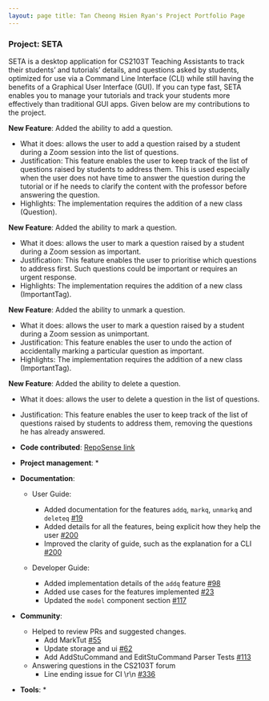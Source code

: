 ```yaml
---
layout: page title: Tan Cheong Hsien Ryan's Project Portfolio Page
---
```


### Project: SETA

SETA is a desktop application for CS2103T Teaching Assistants to track their students’ and tutorials’ details, and
questions asked by students, optimized for use via a Command Line Interface (CLI) while still having the benefits of a
Graphical User Interface (GUI). If you can type fast, SETA enables you to manage your tutorials and track your students
more effectively than traditional GUI apps. Given below are my contributions to the project.

**New Feature**: Added the ability to add a question.
* What it does: allows the user to add a question raised by a student during a Zoom session into the list of
      questions.
* Justification: This feature enables the user to keep track of the list of questions raised by students to address
      them. This is used especially when the user does not have time to answer the question during the tutorial or 
      if he needs to clarify the content with the professor before answering the question.
* Highlights: The implementation requires the addition of a new class (Question).

**New Feature**: Added the ability to mark a question.
* What it does: allows the user to mark a question raised by a student during a Zoom session as important. 
* Justification: This feature enables the user to prioritise which questions to address first. Such questions could be
  important or requires an urgent response.
* Highlights: The implementation requires the addition of a new class (ImportantTag).

**New Feature**: Added the ability to unmark a question.

* What it does: allows the user to mark a question raised by a student during a Zoom session as unimportant.
* Justification: This feature enables the user to undo the action of accidentally marking a particular question as
  important.
* Highlights: The implementation requires the addition of a new class (ImportantTag).


**New Feature**: Added the ability to delete a question.
* What it does: allows the user to delete a question in the list of questions.
* Justification: This feature enables the user to keep track of the list of questions raised by students to address
      them, removing the questions he has already answered.


* **Code
  contributed**: [RepoSense link](https://nus-cs2103-ay2223s1.github.io/tp-dashboard/?search=ketamethane&breakdown=true)


* **Project management**:
    * 


* **Documentation**:
    * User Guide:
        * Added documentation for the features `addq`, `markq`, `unmarkq` and `deleteq` [\#19](https://github.com/AY2223S1-CS2103T-T08-4/tp/pull/19)
        * Added details for all the features, being explicit how they help the user [\#200](https://github.com/AY2223S1-CS2103T-T08-4/tp/pull/200)
        * Improved the clarity of guide, such as the explanation for a CLI [\#200](https://github.com/AY2223S1-CS2103T-T08-4/tp/pull/200)

    * Developer Guide:
        * Added implementation details of the `addq` feature [\#98](https://github.com/AY2223S1-CS2103T-T08-4/tp/pull/98)
        * Added use cases for the features implemented [\#23](https://github.com/AY2223S1-CS2103T-T08-4/tp/pull/23)
        * Updated the `model` component section [\#117](https://github.com/AY2223S1-CS2103T-T08-4/tp/pull/117)


* **Community**:
    * Helped to review PRs and suggested changes.
        * Add MarkTut [#55](https://github.com/AY2223S1-CS2103T-T08-4/tp/pull/55)
        * Update storage and ui [#62](https://github.com/AY2223S1-CS2103T-T08-4/tp/pull/62)
        * Add AddStuCommand and EditStuCommand Parser Tests [#113](https://github.com/AY2223S1-CS2103T-T08-4/tp/pull/113)
    * Answering questions in the CS2103T forum
        * Line ending issue for CI \r\n [#336](https://github.com/nus-cs2103-AY2223S1/forum/issues/336)


* **Tools**:
    * 
